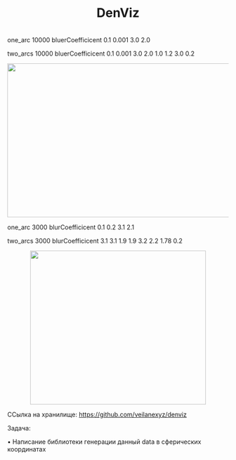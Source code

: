 <h1 align="center">DenViz</h1>

<br>
one_arc 10000 bluerCoefficicent 0.1 0.001 3.0 2.0


two_arcs 10000  bluerCoefficicent 0.1 0.001 3.0 2.0 1.0 1.2 3.0 0.2

</p>

<p align="center">
  <img src="https://github.com/AnastasiayA26/1-year-univercity-c-/blob/main/10.png" width="600" height="350">

  <br>

one_arc 3000 blurCoefficicent 0.1 0.2 3.1 2.1

two_arcs 3000 blurCoefficicent 3.1 3.1 1.9 1.9 3.2 2.2 1.78 0.2 

</p>

<p align="center">
  <img src="https://github.com/AnastasiayA26/1-year-univercity-c-/blob/main/11.png" width="400" height="350">

ССылка на хранилище: https://github.com/veilanexyz/denviz


Задача:

• Написание библиотеки генерации данный data в сферических координатах




